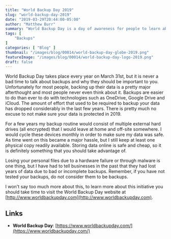 ```yaml
---
title: "World Backup Day 2019"
slug: "world-backup-day-2019"
date: "2019-03-29T20:44:00-05:00"
author: "Matthew Burr"
summary: "World Backup Day is a day of awareness for people to learn about the importance of regular backups for their personal data."
tags: [
    "Backups"
]
categories: [ "Blog" ]
thumbnail: "/images/blog/00014/world-backup-day-globe-2019.png"
featureImage: "/images/blog/00014/world-backup-day-logo-2019.png"
draft: false
---
```


World Backup Day takes place every year on March 31st, but it is never a bad time to talk about backups and why they should be important to you. Unfortunately for most people, backing up their data is a pretty major afterthought and most people never even think about it. Backups are easier to do than ever to do with technologies such as OneDrive, Google Drive and iCloud. The amount of effort that used to be required to backup your data has dropped considerably in the last few years. There is pretty much no excuse to not make sure your data is protected in 2019.

For a few years my backup routine would consist of multiple external hard drives (all encrypted) that I would leave at home and off-site somewhere. I would cycle these devices monthly in order to make sure my data was safe. As time went on this became a major hassle, but I still keep at least one physical copy readily available. Storing data online is safe and cheap, so it is definitely something that you should take advantage of.

Losing your personal files due to a hardware failure or through malware is one thing, but I have had to tell businesses in the past that they had lost years of data due to bad or incomplete backups. Remember, if you have not tested your backups, do not consider them to be backups.

I won't say too much more about this, to learn more about this initiative you should take time to visit the World Backup Day website at [http://www.worldbackupday.com](http://www.worldbackupday.com).

## Links ##

* **World Backup Day**: [https://www.worldbackupday.com/](https://www.worldbackupday.com/)
